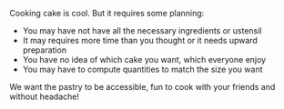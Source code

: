 Cooking cake is cool. But it requires some planning:

- You may have not have all the necessary ingredients or ustensil
- It may requires more time than you thought or it needs upward preparation
- You have no idea of which cake you want, which everyone enjoy
- You may have to compute quantities to match the size you want

We want the pastry to be accessible, fun to cook with your friends and without headache!
